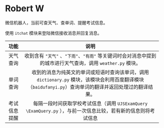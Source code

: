 # Robert W

微信机器人，当前可查天气、查单词、提醒考试信息。

使用 `itchat` 模块来登陆微信接收消息并回复消息。

|功能|说明|
|:-:|:-:|
|天气查询|收到含有 `"天气"` 、`"下雨"`、`"有雨"` 等关键词时会对消息中提到的城市进行天气查询，调用 `weather.py` 模块。|
|单词查询|收到的消息为纯英文的单词或短语时查询该单词，调用 `dictionary.py` 模块，该模块会利用百度翻译模块（`baidufanyi.py`）查询单词的翻译并返回处理过的翻译结果。|
|考试信息提醒|每隔一段时间获取学校考试信息（调用 `UJSExamQuery` `\ExamQuery.py` ），与前一次信息比较，若有新的信息则将考试信息|
